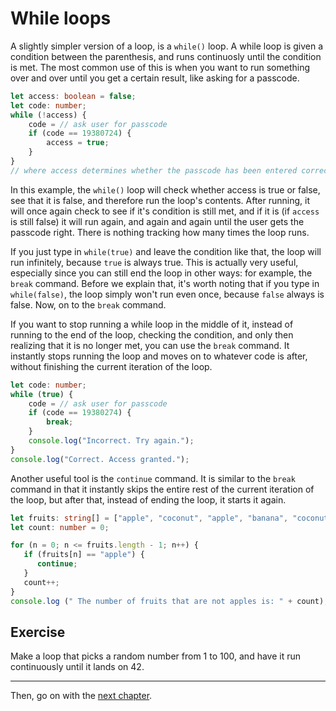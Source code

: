 # While loops
A slightly simpler version of a loop, is a `while()` loop. A while loop is given a condition between the parenthesis, and runs continuosly until the condition is met. The most common use of this is when you want to run something over and over until you get a certain result, like asking for a passcode.

```typescript
let access: boolean = false;
let code: number;
while (!access) {
    code = // ask user for passcode
    if (code == 19380724) {
        access = true;
    }
}
// where access determines whether the passcode has been entered correctly, and 19380724 is the correct passcode
```

In this example, the `while()` loop will check whether access is true or false, see that it is false, and therefore run the loop's contents. After running, it will once again check to see if it's condition is still met, and if it is (if `access` is still false) it will run again, and again and again until the user gets the passcode right. There is nothing tracking how many times the loop runs.

If you just type in `while(true)` and leave the condition like that, the loop will run infinitely, because `true` is always true. This is actually very useful, especially since you can still end the loop in other ways: for example, the `break` command. Before we explain that, it's worth noting that if you type in `while(false)`, the loop simply won't run even once, because `false` always is false. Now, on to the `break` command.

If you want to stop running a while loop in the middle of it, instead of running to the end of the loop, checking the condition, and only then realizing that it is no longer met, you can use the `break` command. It instantly stops running the loop and moves on to whatever code is after, without finishing the current iteration of the loop.

```typescript
let code: number;
while (true) {
    code = // ask user for passcode
    if (code == 19380274) {
        break;
    }
    console.log("Incorrect. Try again.");
}
console.log("Correct. Access granted.");
```

Another useful tool is the `continue` command. It is similar to the `break` command in that it instantly skips the entire rest of the current iteration of the loop, but after that, instead of ending the loop, it starts it again.

```typescript
let fruits: string[] = ["apple", "coconut", "apple", "banana", "coconut", "dragonfruit"];
let count: number = 0;

for (n = 0; n <= fruits.length - 1; n++) {
   if (fruits[n] == "apple") {
      continue;
   }
   count++;
}
console.log (" The number of fruits that are not apples is: " + count);
```

## Exercise
Make a loop that picks a random number from 1 to 100, and have it run continuously until it lands on 42.

---

Then, go on with the [next chapter](./11_Shortcuts.md).
